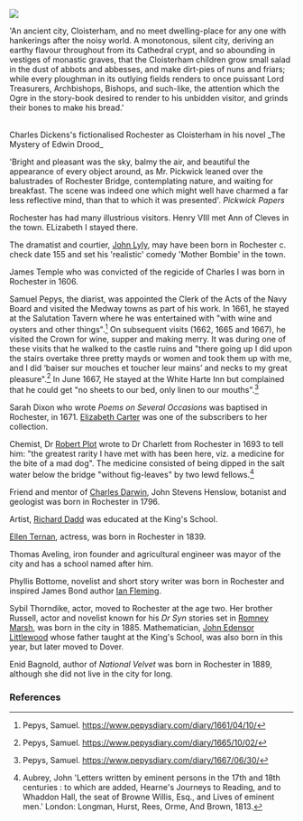 <a href="https://juncture-digital.org"><img src="https://juncture-digital.org/images/ve-button.png"></a>

<param ve-config
       title="Rochester"
       banner="https://upload.wikimedia.org/wikipedia/commons/c/ce/Jonathan_Skelton_-_The_Bridge_and_Castle_at_Rochester_-_B1975.4.2000_-_Yale_Center_for_British_Art.jpg"
       author="Michelle Crowther"
       layout="vtl">

<param title="Guildhall" eid="Q15272878" aliases="Guildhall">
<param title="Rochester" eid="Q507517">
<param title="Rod Hull" eid="Q7356235">
<param title="Satis House" eid="Q26377461">

<!-- Kent with map centered at Rochester -->
<param ve-map center="Q1094104" zoom="10">

<!-- Historical map layers -->
<param ve-map-layer mapwarper mapwarper-id="44832" title="Kent Topo Survey 1860">

'An ancient city, Cloisterham, and no meet dwelling-place for any one with hankerings after the noisy world. A monotonous, silent city, deriving an earthy flavour throughout from its Cathedral crypt, and so abounding in vestiges of monastic graves, that the Cloisterham children grow small salad in the dust of abbots and abbesses, and make dirt-pies of nuns and friars; while every ploughman in its outlying fields renders to once puissant Lord Treasurers, Archbishops, Bishops, and such-like, the attention which the Ogre in the story-book desired to render to his unbidden visitor, and grinds their bones to make his bread.'

<br>
Charles Dickens's fictionalised Rochester as Cloisterham in his novel _The Mystery of Edwin Drood_
<param ve-image url="https://upload.wikimedia.org/wikipedia/commons/4/4c/Rochester_Bridge_RMG_PW2055.tiff" label="Rochester Bridge c.1884" attribution="William Lionel Wyllie, Public domain, via Wikimedia Commons">

'Bright and pleasant was the sky, balmy the air, and beautiful the appearance of every object around, as Mr. Pickwick leaned over the balustrades of Rochester Bridge, contemplating nature, and waiting for breakfast. The scene was indeed one which might well have charmed a far less reflective mind, than that to which it was presented'. _Pickwick Papers_

Rochester has had many illustrious visitors. Henry VIII met Ann of Cleves in the town. ELizabeth I stayed there.
<param ve-image url="https://upload.wikimedia.org/wikipedia/commons/1/18/Frederick_Nash_-_Rochester_Cathedral_and_Castle_-_Google_Art_Project.jpg" label="Rochester Cathedral and Castle" attribution="Frederick Nash, Public domain, via Wikimedia Commons">

The dramatist and courtier, [John Lyly](/16c/16c-lyly-biography), may have been born in Rochester c. check date 155 and set his 'realistic' comedy 'Mother Bombie' in the town.

James Temple who was convicted of the regicide of Charles I was born in Rochester in 1606.

Samuel Pepys, the diarist, was appointed the Clerk of the Acts of the Navy Board and visited the Medway towns as part of his work. In 1661, he stayed at the Salutation Tavern where he was entertained with "with wine and oysters and other things".[^ref1] On subsequent visits (1662, 1665 and 1667), he visited the Crown   for wine, supper and making merry. It was during one of these visits that he walked to the castle ruins and "there going up I did upon the stairs overtake three pretty mayds or women and took them up with me, and I did ‘baiser sur mouches et toucher leur mains’ and necks to my great pleasure".[^ref2]  In June 1667, He stayed at the White Harte Inn but complained that he could get "no sheets to our bed, only linen to our mouths".[^ref3] 

Sarah Dixon who wrote _Poems on Several Occasions_ was baptised in Rochester, in 1671. [Elizabeth Carter](/18c/18c-carter-biography) was one of the subscribers to her collection.

Chemist, Dr [Robert Plot](/17c/17c-robert-plot) wrote to Dr Charlett from Rochester in 1693 to tell him: "the greatest rarity I have met with has been here, viz. a medicine for the bite of a mad dog". The medicine consisted of being dipped in the salt water below the bridge "without fig-leaves" by two lewd fellows.[^ref4] 
<param ve-image url="https://github.com/kent-map/images/blob/main/maps/Dickens_Rochester_Chatham.jpg">

Friend and mentor of [Charles Darwin](/19c/19c-darwin-biography), John Stevens Henslow, botanist and geologist was born in Rochester in 1796.

Artist, [Richard Dadd](/19c/19c-dadd-biography) was educated at the King's School.

[Ellen Ternan](/19c/19c-ternan-biography), actress, was born in Rochester in 1839.

Thomas Aveling, iron founder and agricultural engineer was mayor of the city and has a school named after him.
 
Phyllis Bottome, novelist and short story writer was born in Rochester and inspired James Bond author [Ian Fleming](/20c/20c-fleming-biography).
<param ve-image url="https://upload.wikimedia.org/wikipedia/commons/2/2f/The_castle%2C_Rochester%2C_England-LCCN2002708076.jpg" label="The castle, Rochester" attribution="Photochrom Print Collection, Public domain, via Wikimedia Commons">

Sybil Thorndike, actor, moved to Rochester at the age two. Her brother Russell, actor and novelist known for his _Dr Syn_ stories set in [Romney Marsh](/landscape/romney-writers), was born in the city in 1885. Mathematician, [John Edensor Littlewood](/19c/19c-edensor-littlewood-biography) whose father taught at the King's School, was also born in this year, but later moved to Dover. 
<param ve-image url="https://upload.wikimedia.org/wikipedia/commons/4/46/Sybil_Thorndike%2C_English_actress%2C_1932_-_The_Falk_Studios_%286480135843%29.jpg" label="Sybil Thorndike, 1932" attribution="State Library of New South Wales collection, No restrictions, via Wikimedia Commons">

Enid Bagnold, author of _National Velvet_ was born in Rochester in 1889, although she did not live in the city for long.
<param ve-image url="https://upload.wikimedia.org/wikipedia/commons/e/eb/%27Enid_Bagnold_Age_c.25%27_by_Maurice_Asselin.jpg" label="Enid Bagnold" attribution="Maurice Asselin, Public domain, via Wikimedia Commons">

### References

[^ref1]: Pepys, Samuel. https://www.pepysdiary.com/diary/1661/04/10/
[^ref2]: Pepys, Samuel. https://www.pepysdiary.com/diary/1665/10/02/
[^ref3]: Pepys, Samuel. https://www.pepysdiary.com/diary/1667/06/30/
[^ref4]: Aubrey, John 'Letters written by eminent persons in the 17th and 18th centuries : to which are added, Hearne's Journeys to Reading, and to Whaddon Hall, the seat of Browne Willis, Esq., and Lives of eminent men.' London: Longman, Hurst, Rees, Orme, And Brown, 1813. 
